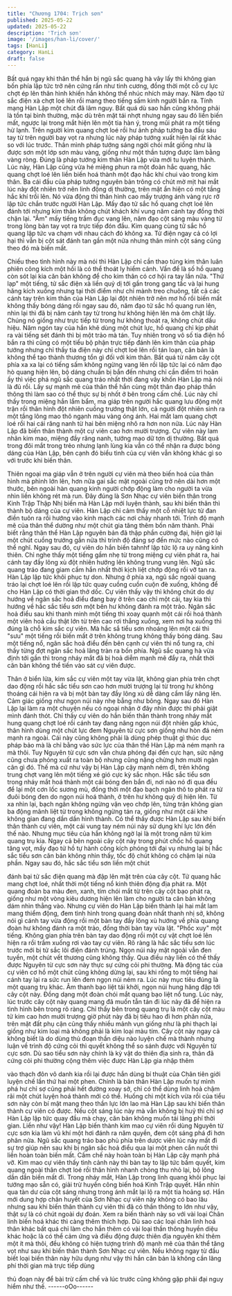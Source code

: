 ```yaml
---
title: "Chương 1704: Trịch sơn"
published: 2025-05-22
updated: 2025-05-22
description: 'Trịch sơn'
image: '/images/han-li/cover/'
tags: [HanLi]
category: HanLi
draft: false
---
```


Bất quá ngay khi thân thể hắn bị ngũ sắc quang hà vây lấy thì
không gian bốn phía lập tức trở nên cứng rắn như tinh cương,
đồng thời một cỗ cự lực chợt ép lên thân hình khiến hắn không
thể nhúc nhích mảy may. Năm đạo tử sắc điện xà chợt loé lên rồi
mang theo tiếng sấm kinh người bắn ra. Tính mạng Hàn Lập một
chút đã lâm nguy.
Bất quá dù sao hắn cũng không phải là tồn tại bình thường, mặc
dù trên mặt tái nhợt nhưng ngay sau đó liền biến mất, ngược lại
trong mắt hiện lên một tia hàn ý, trong mũi phát ra một tiếng hừ
lạnh. Trên người kim quang chợt loé rồi hư ảnh pháp tướng ba
đầu sáu tay từ trên người bay vọt ra nhưng lúc này pháp tướng
xuất hiện lại rất khác so với lúc trước.
Thân mình pháp tướng sáng ngời chói mắt giống như là được
sơn một lớp sơn màu vàng, giống như một thần tượng được làm
bằng vàng ròng. Đúng là pháp tướng kim thân Hàn Lập vừa mới
tu luyện thành. Lúc này, Hàn Lập cũng vừa hé miệng phun ra một
đoàn hắc quang, hắc quang chợt loé lên liền biến hoá thành một
đạo hắc khí chui vào trong kim thân.
Ba cái đầu của pháp tướng nguyên bản trông có chút mờ mịt hai
mắt lúc này đột nhiên trở nên linh động dị thường, trên mặt ẩn
hiện có một tầng hắc khí trồi lên. Nó vừa động thì thân hình cao
mấy trượng ánh vàng rực rỡ lập tức chắn trước người Hàn Lập.
Mấy đạo tử sắc hồ quang chợt loé lên đánh tới nhưng kim thân
không chút khách khí vung năm cánh tay đồng thời chặn lại.
"Ầm" mấy tiếng trầm đục vang lên, năm đạo cột sáng màu vàng
từ trong lòng bàn tay vọt ra trực tiếp đón đầu. Kim quang cùng tử
sắc hồ quang lập tức va chạm với nhau cách đó không xa. Tử
điện ngay cả có lợi hại thì vẫn bị cột sát đánh tan gần một nửa
nhưng thân mình cột sáng cũng theo đó mà biến mất.

Chiếu theo tình hình này mà nói thì Hàn Lập chỉ cần thao túng kim
thân luân phiên công kích một hồi là có thể thoát ly hiểm cảnh.
Vấn đề là số hồ quang còn sót lại kia căn bản không để cho kim
thân có cơ hội ra tay lần nữa.
"Thử lạp" một tiếng, tử sắc điện xà liền quỷ dị tới gần trong gang
tấc và lại hung hăng kích xuống nhưng tại thời điểm như chỉ
mành treo chuông, tất cả các cánh tay trên kim thân của Hàn Lập
lại đột nhiên trở nên mơ hồ rồi biến mất không thấy bóng dáng rồi
ngay sau đó, năm đạo tử sắc hồ quang run lên, nhìn lại thì đã bị
năm cánh tay từ trong hư không hiện lên mà ôm chặt lấy.
Chúng nó giống như trực tiếp từ trong hư không thoát ra, không
chút dấu hiệu. Năm ngón tay của hắn khẽ dùng một chút lực, hồ
quang chỉ kịp phát ra vài tiếng sét đánh thì bị một trảo mà tán. Tuy
nhiên trong vô số tia điện hồ bắn ra thì cũng có một tiểu bộ phận
trực tiếp đánh lên kim thân của pháp tướng nhưng chỉ thấy tia
điện này chỉ chợt loé lên rồi tán loạn, căn bản là không thể tạo
thành thương tổn gì đối với kim thân.
Bất quá từ năm cây cột phía xa xa lại có tiếng sấm không ngừng
vang lên rồi lập tức lại có năm đạo hò quang hiện lên, bộ dáng
chuẩn bị bắn đến nhưng chỉ cần điểm trì hoãn ấy thì việc phá ngũ
sắc quang tráo nhất thời đang vây khốn Hàn Lập mà nói là đủ rồi.
Lấy sự mạnh mẽ của thân thể hắn cùng một thân đạo pháp thần
thông thì làm sao có thể thực sự bị nhốt ở bên trong cấm chế. Lúc
này chỉ thấy trong miệng hắn lẩm bẩm, ma giáp trên người hắc
quang lưu động một trận rồi thân hình đột nhiên cuồng trướng
thật lớn, cả người đột nhiên sinh ra một tầng lông mao thô ngạnh
màu vàng óng ánh. Hai mắt lam quang chợt loé rồi hai cái răng
nanh từ hai bên miệng nhô ra hơn non nửa.
Lúc này Hàn Lập đã biến thân thành một cự viên cao hơn mười
trượng. Cự viên này lam nhãn kim mao, miệng đầy răng nanh,
tướng mạo dữ tợn dị thường. Bất quá trong đôi mắt trong trẻo
nhưng lạnh lùng kia vẫn có thể nhận ra được bóng dáng của Hàn
Lập, bên cạnh đó biểu tình của cự viên vẫn không khác gì so với
trước khi biến thân.

Thiên ngoại ma giáp vẫn ở trên người cự viên mà theo biến hoá
của thân hình mà phình lớn lên, hơn nữa gai sắc mặt ngoài cũng
trở nên dài hơn một thước, bên ngoài hàn quang kinh người chớp
động làm cho người ta vừa nhìn liền không rét mà run.
Đây đúng là Sơn Nhạc cự viên biến thân trong Kinh Trập Thập
Nhị biến mà Hàn Lập mới luyện thành, sau khi biến thân thì thành
bộ dáng của cự viên. Hàn Lập chỉ cảm thấy một cỗ nhiệt lực từ
đan điền tuôn ra rồi hướng vào kinh mạch các nơi chảy nhanh tới.
Trình độ mạnh mẽ của thân thể dường như một chút gia tăng
thêm bốn năm thành.
Phải biết rằng thân thể Hàn Lập nguyên bản đã thập phần cường
đại, hiện giờ lại một chút cuồng trướng gần nửa thì trình độ đáng
sợ đến mức nào cũng có thể nghĩ. Ngay sau đó, cự viên do hắn
biến tahnhf lập tức lộ ra uy năng kinh thiên.
Chỉ nghe thấy một tiếng gầm nhẹ từ trong miệng cự viên phát ra,
hai cánh tay đầy lông xù đột nhiên hướng lên không trung vung
lên. Ngũ sắc quang tráo đang giam cầm hắn nhất thời kịch liệt
chớp động rồi vỡ tan ra. Hàn Lập lập tức khôi phục tự don.
Nhưng ở phía xa, ngũ sắc ngoài quang tráo lại chợt loé lên rồi lập
tức quay cuồng cuồn cuộn đè xuống, không để cho Hàn Lập có
thời gian thở dốc. Cự viên thấy vậy thì không chút do dự hướng
về ngân sắc hoả điểu đang bay ở trên cao chỉ một cái, tay kia thì
hướng về hắc sắc tiểu sơn một bên hư không đánh ra một trảo.
Ngân sắc hoả điểu sau khi thanh minh một tiếng thì xoay quanh
một cái rồi hoá thành một viên hoả cầu thật lớn từ trên cao rơi
thẳng xuống, xem nơi hạ xuống thì đúng là chỗ kim sắc cự viên.
Mà hắc sắ tiểu sơn nhoáng lên một cái thì "sưu" một tiếng rồi biến
mất ở trên không trung không thấy bóng dáng.
Sau một tiếng nổ, ngân sắc hoả điểu đến bên cạnh cự viên thì nổ
tung ra, chỉ thấy từng đợt ngân sắc hoả lãng tràn ra bốn phía.
Ngũ sắc quang hà vừa định tới gần thì trong nháy mắt đã bị hoả
diễm mạnh mẽ đẩy ra, nhất thời căn bản không thể tiến vào sát
cự viên được.

Thân ở biển lửa, kim sắc cự viên một tay vừa lật, không gian phía
trên chợt dao động rồi hắc sắc tiểu sơn cao hơn mười trượng lại
từ trong hư không thoáng cái hiện ra và bị một bàn tay đầy lông
xù dễ dàng cầm lấy nâng lên. Cảm giác giống như ngọn núi này
nhẹ bẫng như bông.
Ngay sau đó Hàn Lập lại làm ra một chuyện nếu có ngoại nhân ở
đây nhìn được thì phải giật mình đánh thót. Chỉ thấy cự viên do
hắn biến thân thành trong nháy mắt hung quang chợt loé rồi cánh
tay đang nâng ngọn núi đột nhiên gấp khúc, thân hình dùng một
chút lực đem Nguyên từ cực sơn giống như hòn đá ném mạnh ra
ngoài.
Cái này cũng không phải là dùng phép thuật gì thúc dục pháp bảo
mà là chỉ bằng vào sức lực của thân thể Hàn Lập mà ném mạnh
ra mà thôi. Tuy Nguyên từ cực sơn vẫn chưa phóng đại đến cực
hạn, sức nặng cũng chưa phóng xuất ra toàn bộ nhưng cũng
nặng chừng hơn mười ngàn cân gì đó. Thế mà cứ như vậy bị
Hàn Lập cậy mạnh ném đi, trên không trung chợt vang lên một
tiếng xé gió cực kỳ sắc nhọn.
Hắc sắc tiểu sơn trong nháy mắt hoá thành một cái bóng đen bắn
đi, nơi nào nó đi qua đều để lại một cơn lốc sương mù, đồng thời
một đạo bạch ngân thô to phát ra từ đuôi bóng đen do ngọn núi
hoá thành, ở trên hư không quỷ dị hiện lên.
Từ xa nhìn lại, bạch ngân không ngừng vặn vẹo chớp lên, từng
trận không gian ba động mãnh liệt từ trong không ngừng tán ra,
giống như một cái khe không gian đang dần dần hình thành.
Có thể thấy được Hàn Lập sau khi biến thân thành cự viên, một
cái vung tay ném núi này sử dụng khí lực lớn đến thế nào. Nhưng
mục tiêu của hắn không ngờ lại là một trong năm tử kim quang trụ
kia.
Ngay cả bên ngoài cây cột này trong phút chốc hồ quang tăng
vọt, mấy đạo tử hồ tự hành công kích phóng tới đại vụ nhưng lại
bị hắc sắc tiểu sơn căn bản không nhìn thấy, tốc độ chút không có
chậm lại nửa phần. Ngay sau đó, hắc sắc tiểu sơn liền một chút

đánh bại tử sắc điện quang mà đập lên mặt trên của cây cột.
Tử quang hắc mang chợt loé, nhất thời một tiếng nổ kinh thiên
động địa phát ra. Một quang đoàn ba màu đen, xanh, tím chói mắt
từ trên cây cột bạo phát ra, giống như một vòng kiêu dương hiện
lên làm cho người ta căn bản không dám nhìn thẳng vào.
Nhưng cự viên do Hàn Lập biến thành lại hai mắt lam mang thiểm
động, đem tình hình trong quang đoàn nhất thanh nhị sở, không
nói gì cánh tay vừa động rồi một bàn tay đầy lông xù hướng về
phía quang đoàn hư không đánh ra một trảo, đồng thời bàn tay
vừa lật.
"Phốc xuy" một tiếng. Không gian phía trên bàn tay dao động rồi
một cự vật chợt loé lên hiện ra rồi trầm xuống rơi vào tay cự viên.
Rõ ràng là hắc sắc tiểu sơn lúc trước mới bị tử sắc lôi điện đánh
trúng. Ngọn núi này mặt ngoài vẫn đen tuyền, một chút vết
thương cũng không thấy. Qua điều này liền có thể thấy được
Nguyên từ cực sơn này thực sự cứng cỏi phi thường.
Mà động tác của cự viên cơ hồ một chút cũng không dừng lại,
sau khi rống to một tiếng hai cánh tay lại ra sức run lên đem ngọn
núi ném ra. Lúc này mục tiêu đúng là một quang trụ khác. Âm
thanh bạo liệt tái khởi, ngọn núi hung hăng đập tới cây cột này.
Đồng dạng một đoàn chói mắt quang bạo liệt nổ tung. Lúc này,
lúc trước cây cột này quang mang đã muốn tẫn tán đi lúc này đã
để hiện ra tình hình bên trong rõ ràng.
Chỉ thấy bên trong quang trụ là một cây cột màu tử kim cao hơn
mười trượng giờ phút này đã bị tiêu hao đi hơn phân nửa, trên
mặt đất phụ cận cũng thấy nhiều mảnh vụn giống như là phi thạch
lại giống như kim loại mà không phải là kim loại màu tím.
Cây cột này ngay cả không biết là do dùng thủ đoạn thần diệu
nào luyện chế mà thành nhưng luận về trình độ cứng cỏi thì quyết
không thể so sánh được với Nguyên từ cực sơn.
Dù sao tiểu sơn này chính là kỳ vật do thiên địa sinh ra, thân đã
cứng cỏi phi thường cộng thêm việc được Hàn Lập gia nhập thêm

vào thạch đôn vô danh kia rồi lại được hắn dùng bí thuật của
Chân tiên giới luyện chế lần thứ hai một phen. Chính là bản thân
Hàn Lập muốn tự mình phá hư chỉ sợ cũng phải hết đường xoay
sở, chỉ có thể dùng linh hoả chậm rãi một chút luyện hoá thành
mới có thể.
Huống chi một kích vừa rồi của tiểu sơn này còn bí mật mang
theo thần lực lớn lao mà Hàn Lập sau khi biến thân thành cự viên
có được. Nếu cột sáng lúc này mà vẫn không bị huỷ thì chỉ sợ
Hàn Lập lập tức quay đầu mà chạy, căn bản không muốn tái lãng
phí thời gian.
Liền như vậy! Hàn Lập biến thành kim mao cự viên rồi dùng
Nguyên từ cực sơn kia làm vũ khí một hơi đánh ra năm quyền,
đem cột sáng phá đi hơn phân nửa. Ngũ sắc quang tráo bao phủ
phía trên dược viên lúc này mất đi sự trợ giúp nên sau khi bị ngân
sắc hoả điểu qua lại một phen cắn nuốt thì liền hoàn toàn biến
mất. Cấm chế này hoàn toàn bị Hàn Lập cậy mạnh phá vỡ.
Kim mao cự viên thấy tình cảnh này thì bàn tay to lập tức bấm
quyết, kim quang ngoài thân chợt loé rồi thân hình nhanh chóng
thu nhỏ lại, bộ lông dần dần biến mất đi. Trong nháy mắt, Hàn Lập
trong linh quang khôi phục lại tướng mạo sẵn có, giải trừ huyền
công biến hoá Kinh Trập quyết. Hắn nhìn qua tàn dư của cột sáng
nhưng trong ánh mắt lại lộ ra một tia hoảng sợ.
Hắn mới dung hợp chân huyết của Sơn Nhạc cự viên này không
có bao lâu nhưng sau khi biến thân thành cự viên thì đã có thần
thông to lớn như vậy, thật sự là có chút ngoài dự đoán. Xem ra
biến thành này so với vài loại Chân linh biến hoá khác thì càng
thêm thích hợp.
Dù sao các loại chân linh hoá thân khác bất quá chỉ làm cho hắn
thêm có vài loại thần thông huyền diệu khác hoặc là có thể cảm
ứng và điều động được thiên địa nguyên khí thêm một ít mà thôi,
đều không có hiện tượng trình độ mạnh mẽ của thân thể tăng vọt
như sau khi biến thân thành Sơn Nhạc cự viên.
Nếu không ngay từ đầu biết loại biến thân này hữu dụng như vậy
thì hắn căn bản là không cần lãng phí thời gian mà trực tiếp dùng

thủ đoạn này để bài trừ cấm chế và lúc trước cũng không gặp
phải đại nguy hiểm như thế.
------oOo------
